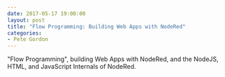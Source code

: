 ```yaml
---
date: 2017-05-17 19:00:00
layout: post
title: "Flow Programming: Building Web Apps with NodeRed"
categories:
- Pete Gordon
---
```


"Flow Programming", building Web Apps with NodeRed, and the NodeJS, HTML, and JavaScript Internals of NodeRed.
